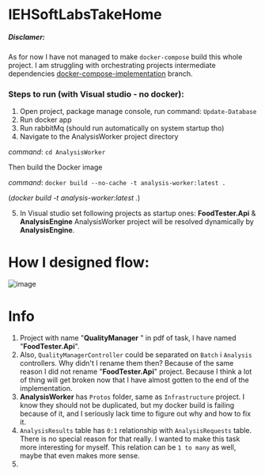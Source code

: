 
# IEHSoftLabsTakeHome

##### Disclamer:
As for now I have not managed to make `docker-compose` build this whole project. I am struggling with orchestrating projects intermediate dependencies [docker-compose-implementation](https://github.com/Uraharadono/IEHSoftLabsTakeHome/tree/docker-compose-implementation) branch.

### Steps to run (with Visual studio - no docker):

1. Open project, package manage console, run command: `Update-Database`
2. Run docker app
3. Run rabbitMq (should run automatically on system startup tho)
4.  Navigate to the AnalysisWorker project directory

_command_: `cd AnalysisWorker`

Then build the Docker image 

_command_: `docker build --no-cache -t analysis-worker:latest .`

(*docker build -t analysis-worker:latest .*)

5. In Visual studio set following projects as startup ones: **FoodTester.Api** & **AnalysisEngine**
 AnalysisWorker project will be resolved dynamically by **AnalysisEngine**.

# How I designed flow:
![image](https://github.com/user-attachments/assets/8bdea940-00df-4438-99ec-4835058334e2)


# Info
1. Project with name "**QualityManager** " in pdf of task, I have named "**FoodTester.Api**". 
2. Also, `QualityManagerController` could be separated on `Batch` i `Analysis` controllers. Why didn't I rename them then? Because of the same reason I did not rename "**FoodTester.Api**" project. Because I think a lot of thing will get broken now that I have almost gotten to the end of the implementation.
3. **AnalysisWorker** has  `Protos` folder, same as `Infrastructure` project. I know they should not be duplicated, but my docker build is failing because of it, and I seriously lack time to figure out why and how to fix it.
4. `AnalysisResults` table has `0:1` relationship with `AnalysisRequests` table. There is no special reason for that really. I wanted to make this task more interesting for myself. This relation can be `1 to many` as well, maybe that even makes more sense.
5. 

